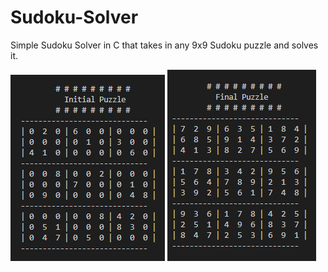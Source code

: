 # Sudoku-Solver

Simple Sudoku Solver in C that takes in any 9x9 Sudoku puzzle and solves it.

![image](initial.PNG)
![image](final.PNG)

